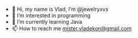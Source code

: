 - 👋 Hi, my name is Vlad, I’m @jewelryxvx
- 👀 I’m interested in programming
- 🌱 I’m currently learning Java
- 📫 How to reach me mister.vladekon@gmail.com

<!---
jewelryxvx/jewelryxvx is a ✨ special ✨ repository because its `README.md` (this file) appears on your GitHub profile.
You can click the Preview link to take a look at your changes.
--->
